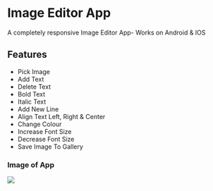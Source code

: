# Image Editor App

A completely responsive Image Editor App- Works on Android & IOS

## Features
- Pick Image
- Add Text
- Delete Text
- Bold Text
- Italic Text
- Add New Line
- Align Text Left, Right & Center
- Change Colour
- Increase Font Size 
- Decrease Font Size 
- Save Image To Gallery

### Image of App

<img src="https://user-images.githubusercontent.com/67046451/203210729-4f15f761-f805-4c54-9403-fe1f15ca8d90.png">
